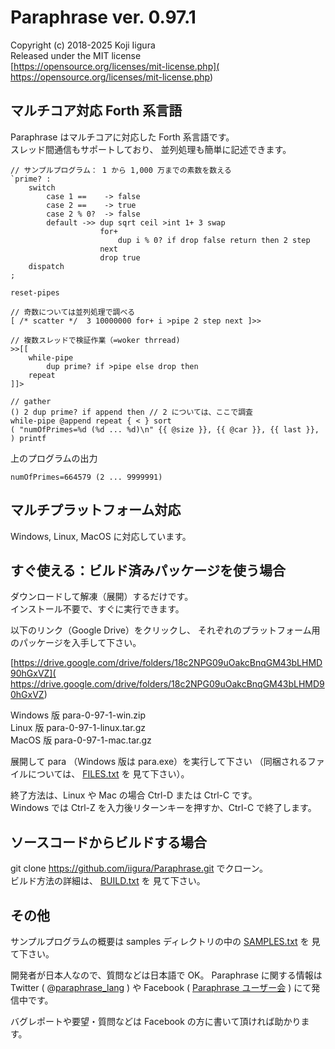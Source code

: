 # Paraphrase ver. 0.97.1
Copyright (c) 2018-2025 Koji Iigura  
Released under the MIT license  
[https://opensource.org/licenses/mit-license.php](
https://opensource.org/licenses/mit-license.php)


## マルチコア対応 Forth 系言語
Paraphrase はマルチコアに対応した Forth 系言語です。  
スレッド間通信もサポートしており、
並列処理も簡単に記述できます。

    // サンプルプログラム： 1 から 1,000 万までの素数を数える
    `prime? :
        switch
            case 1 ==    -> false
            case 2 ==    -> true
            case 2 % 0?  -> false
            default ->> dup sqrt ceil >int 1+ 3 swap
                        for+
                            dup i % 0? if drop false return then 2 step
                        next
                        drop true
        dispatch
    ;

    reset-pipes

    // 奇数については並列処理で調べる
    [ /* scatter */  3 10000000 for+ i >pipe 2 step next ]>>

    // 複数スレッドで検証作業（=woker thrread)
    >>[[
        while-pipe
            dup prime? if >pipe else drop then
        repeat
    ]]>

    // gather
    () 2 dup prime? if append then // 2 については、ここで調査
    while-pipe @append repeat { < } sort
    ( "numOfPrimes=%d (%d ... %d)\n" {{ @size }}, {{ @car }}, {{ last }}, ) printf

上のプログラムの出力

    numOfPrimes=664579 (2 ... 9999991)


## マルチプラットフォーム対応
Windows, Linux, MacOS に対応しています。


## すぐ使える：ビルド済みパッケージを使う場合
ダウンロードして解凍（展開）するだけです。  
インストール不要で、すぐに実行できます。

以下のリンク（Google Drive）をクリックし、
それぞれのプラットフォーム用のパッケージを入手して下さい。

[https://drive.google.com/drive/folders/18c2NPG09uOakcBnqGM43bLHMD90hGxVZ](
https://drive.google.com/drive/folders/18c2NPG09uOakcBnqGM43bLHMD90hGxVZ)

Windows 版 para-0-97-1-win.zip  
Linux 版 para-0-97-1-linux.tar.gz  
MacOS 版 para-0-97-1-mac.tar.gz  

展開して para （Windows 版は para.exe）を実行して下さい
（同梱されるファイルについては、
[FILES.txt](http://github.com/iigura/paraphrase/blob/master/FILES.txt) を
見て下さい）。

終了方法は、Linux や Mac の場合 Ctrl-D または Ctrl-C です。  
Windows では Ctrl-Z を入力後リターンキーを押すか、Ctrl-C で終了します。


## ソースコードからビルドする場合
git clone https://github.com/iigura/Paraphrase.git でクローン。  
ビルド方法の詳細は、
[BUILD.txt](http://github.com/iigura/paraphrase/blob/master/BUILD.txt) を
見て下さい。


## その他
サンプルプログラムの概要は samples ディレクトリの中の
[SAMPLES.txt](http://github.com/iigura/paraphrase/blob/master/samples/SAMPLES.txt) を
見て下さい。

開発者が日本人なので、質問などは日本語で OK。 
Paraphrase に関する情報は Twitter ( @[paraphrase_lang](
https://twitter.com/paraphrase_lang) ) や Facebook ( [Paraphrase ユーザー会](
https://www.facebook.com/groups/219684655627070/) ) にて発信中です。

バグレポートや要望・質問などは Facebook の方に書いて頂ければ助かります。

